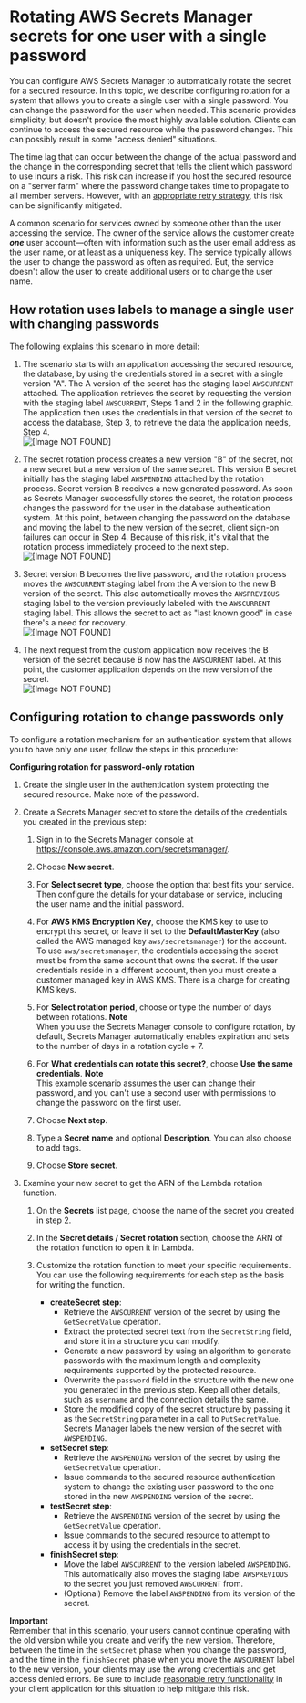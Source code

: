 # Rotating AWS Secrets Manager secrets for one user with a single password<a name="rotating-secrets-one-user-one-password"></a>

You can configure AWS Secrets Manager to automatically rotate the secret for a secured resource\. In this topic, we describe configuring rotation for a system that allows you to create a single user with a single password\. You can change the password for the user when needed\. This scenario provides simplicity, but doesn't provide the most highly available solution\. Clients can continue to access the secured resource while the password changes\. This can possibly result in some "access denied" situations\. 

The time lag that can occur between the change of the actual password and the change in the corresponding secret that tells the client which password to use incurs a risk\. This risk can increase if you host the secured resource on a "server farm" where the password change takes time to propagate to all member servers\. However, with an [appropriate retry strategy](http://aws.amazon.com/blogs/architecture/exponential-backoff-and-jitter/), this risk can be significantly mitigated\.

A common scenario for services owned by someone other than the user accessing the service\. The owner of the service allows the customer create ***one*** user account—often with information such as the user email address as the user name, or at least as a uniqueness key\. The service typically allows the user to change the password as often as required\. But, the service doesn't allow the user to create additional users or to change the user name\.

## How rotation uses labels to manage a single user with changing passwords<a name="about-labels-rotating-one-user-one-password"></a>

The following explains this scenario in more detail:

1. The scenario starts with an application accessing the secured resource, the database, by using the credentials stored in a secret with a single version "A"\. The A version of the secret has the staging label `AWSCURRENT` attached\. The application retrieves the secret by requesting the version with the staging label `AWSCURRENT`, Steps 1 and 2 in the following graphic\. The application then uses the credentials in that version of the secret to access the database, Step 3, to retrieve the data the application needs, Step 4\.  
![\[Image NOT FOUND\]](http://docs.aws.amazon.com/secretsmanager/latest/userguide/images/secret-rotate-1a.png)

1. The secret rotation process creates a new version "B" of the secret, not a new secret but a new version of the same secret\. This version B secret initially has the staging label `AWSPENDING` attached by the rotation process\. Secret version B receives a new generated password\. As soon as Secrets Manager successfully stores the secret, the rotation process changes the password for the user in the database authentication system\. At this point, between changing the password on the database and moving the label to the new version of the secret, client sign\-on failures can occur in Step 4\. Because of this risk, it's vital that the rotation process immediately proceed to the next step\.  
![\[Image NOT FOUND\]](http://docs.aws.amazon.com/secretsmanager/latest/userguide/images/secret-rotate-1b-failure.png)

1. Secret version B becomes the live password, and the rotation process moves the `AWSCURRENT` staging label from the A version to the new B version of the secret\. This also automatically moves the `AWSPREVIOUS` staging label to the version previously labeled with the `AWSCURRENT` staging label\. This allows the secret to act as "last known good" in case there's a need for recovery\.  
![\[Image NOT FOUND\]](http://docs.aws.amazon.com/secretsmanager/latest/userguide/images/secret-rotate-1c.png)

1. The next request from the custom application now receives the B version of the secret because B now has the `AWSCURRENT` label\. At this point, the customer application depends on the new version of the secret\.  
![\[Image NOT FOUND\]](http://docs.aws.amazon.com/secretsmanager/latest/userguide/images/secret-rotate-1d.png)

## Configuring rotation to change passwords only<a name="configure-rotating-one-user-one-password"></a>

To configure a rotation mechanism for an authentication system that allows you to have only one user, follow the steps in this procedure:

**Configuring rotation for password\-only rotation**

1. Create the single user in the authentication system protecting the secured resource\. Make note of the password\.

1. Create a Secrets Manager secret to store the details of the credentials you created in the previous step:

   1. Sign in to the Secrets Manager console at [https://console\.aws\.amazon\.com/secretsmanager/](https://console.aws.amazon.com/secretsmanager/)\.

   1. Choose **New secret**\.

   1. For **Select secret type**, choose the option that best fits your service\. Then configure the details for your database or service, including the user name and the initial password\.

   1. For **AWS KMS Encryption Key**, choose the KMS key to use to encrypt this secret, or leave it set to the **DefaultMasterKey** \(also called the AWS managed key `aws/secretsmanager`\) for the account\. To use `aws/secretsmanager`, the credentials accessing the secret must be from the same account that owns the secret\. If the user credentials reside in a different account, then you must create a customer managed key in AWS KMS\. There is a charge for creating KMS keys\.

   1. For **Select rotation period**, choose or type the number of days between rotations\.
**Note**  
When you use the Secrets Manager console to configure rotation, by default, Secrets Manager automatically enables expiration and sets to the number of days in a rotation cycle \+ 7\. 

   1. For **What credentials can rotate this secret?**, choose **Use the same credentials**\.
**Note**  
This example scenario assumes the user can change their password, and you can't use a second user with permissions to change the password on the first user\.

   1. Choose **Next step**\.

   1. Type a **Secret name** and optional **Description**\. You can also choose to add tags\.

   1. Choose **Store secret**\.

1. Examine your new secret to get the ARN of the Lambda rotation function\.

   1. On the **Secrets** list page, choose the name of the secret you created in step 2\.

   1. In the **Secret details / Secret rotation** section, choose the ARN of the rotation function to open it in Lambda\.

   1. Customize the rotation function to meet your specific requirements\. You can use the following requirements for each step as the basis for writing the function\. 
      + **createSecret step**:
        + Retrieve the `AWSCURRENT` version of the secret by using the `GetSecretValue` operation\.
        + Extract the protected secret text from the `SecretString` field, and store it in a structure you can modify\.
        + Generate a new password by using an algorithm to generate passwords with the maximum length and complexity requirements supported by the protected resource\.
        + Overwrite the `password` field in the structure with the new one you generated in the previous step\. Keep all other details, such as `username` and the connection details the same\.
        + Store the modified copy of the secret structure by passing it as the `SecretString` parameter in a call to `PutSecretValue`\. Secrets Manager labels the new version of the secret with `AWSPENDING`\.
      + **setSecret step**:
        + Retrieve the `AWSPENDING` version of the secret by using the `GetSecretValue` operation\.
        + Issue commands to the secured resource authentication system to change the existing user password to the one stored in the new `AWSPENDING` version of the secret\.
      + **testSecret step**:
        + Retrieve the `AWSPENDING` version of the secret by using the `GetSecretValue` operation\.
        + Issue commands to the secured resource to attempt to access it by using the credentials in the secret\.
      + **finishSecret step**:
        + Move the label `AWSCURRENT` to the version labeled `AWSPENDING`\. This automatically also moves the staging label `AWSPREVIOUS` to the secret you just removed `AWSCURRENT` from\.
        + \(Optional\) Remove the label `AWSPENDING` from its version of the secret\.

**Important**  
Remember that in this scenario, your users cannot continue operating with the old version while you create and verify the new version\. Therefore, between the time in the `setSecret` phase when you change the password, and the time in the `finishSecret` phase when you move the `AWSCURRENT` label to the new version, your clients may use the wrong credentials and get access denied errors\. Be sure to include [reasonable retry functionality](http://aws.amazon.com/blogs/architecture/exponential-backoff-and-jitter/) in your client application for this situation to help mitigate this risk\.